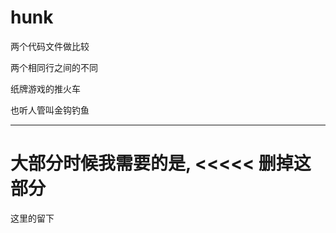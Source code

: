 # hunk

两个代码文件做比较

两个相同行之间的不同

纸牌游戏的推火车

也听人管叫金钩钓鱼

---

大部分时候我需要的是,
<<<<<
删掉这部分
=====
这里的留下
>>>>>

